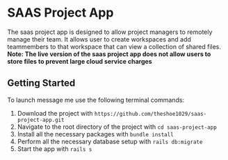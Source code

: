 # SAAS Project App #

The saas project app is designed to allow project managers to remotely manage their team. It allows user to create workspaces and add teammembers to that workspace that can view a collection of shared files.
**Note: The live version of the saas project app does not allow users to store files to prevent large cloud service charges**

## Getting Started ##
To launch message me use the following terminal commands:
1. Download the project with `https://github.com/theshoe1029/saas-project-app.git`
2. Navigate to the root directory of the project with `cd saas-project-app`
3. Install all the necessary packages with `bundle install`
4. Perform all the necessary database setup with `rails db:migrate`
5. Start the app with `rails s`
